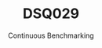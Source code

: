 ---
layout: default
title: DSQ029
subtitle: Continuous Benchmarking
selected: TPC-DS
expanded: Benchmarking
benchmark: /individual_results/DSQ029.html
---